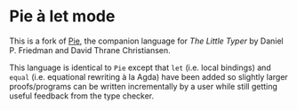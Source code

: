 # Pie à let mode

This is a fork of [Pie](https://github.com/the-little-typer/pie), the companion language for _The Little Typer_ by Daniel P. Friedman and David Thrane Christiansen.

This language is identical to `Pie` except that `let` (i.e. local bindings) and `equal` (i.e. equational rewriting à la Agda) have been added so slightly larger proofs/programs can be written incrementally by a user while still getting useful feedback from the type checker.
